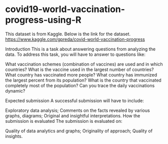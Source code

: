 # covid19-world-vaccination-progress-using-R
This dataset is from Kaggle. Below is the link for the dataset.
https://www.kaggle.com/gpreda/covid-world-vaccination-progress

Introduction
This is a task about answering questions from analyzing the data. To address this task, you will have to answer to questions like:

What vaccination schemes (combination of vaccines) are used and in which countries?
What is the vaccine used in the largest number of countries?
What country has vaccinated more people?
What country has immunized the largest percent from its population?
What is the country that vaccinated completely most of the population?
Can you trace the daily vaccinations dynamic?


Expected submission
A successful submission will have to include:

Exploratory data analysis;
Comments on the facts revealed by various graphs, diagrams;
Original and insightful interpretations.
How the submission is evaluated
The submission is evaluated on:

Quality of data analytics and graphs;
Originality of approach;
Quality of insights.
